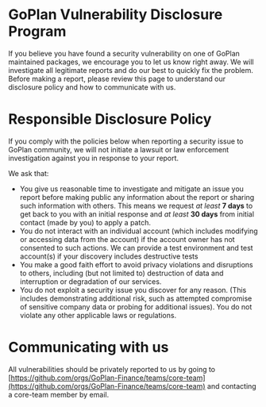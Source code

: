 # GoPlan Vulnerability Disclosure Program
If you believe you have found a security vulnerability on one of GoPlan maintained packages,
we encourage you to let us know right away.
We will investigate all legitimate reports and do our best to quickly fix the problem.
Before making a report, please review this page to understand our disclosure policy and how to communicate with us.

# Responsible Disclosure Policy
If you comply with the policies below when reporting a security issue to GoPlan community,
we will not initiate a lawsuit or law enforcement investigation against you in response to your report.

We ask that:
- You give us reasonable time to investigate and mitigate an issue you report before making public any information about the report or sharing such information with others. This means we request _at least_ **7 days** to get back to you with an initial response and _at least_ **30 days** from initial contact (made by you) to apply a patch.
- You do not interact with an individual account (which includes modifying or accessing data from the account) if the account owner has not consented to such actions. We can provide a test environment and test account(s) if your discovery includes destructive tests
- You make a good faith effort to avoid privacy violations and disruptions to others, including (but not limited to) destruction of data and interruption or degradation of our services.
- You do not exploit a security issue you discover for any reason. (This includes demonstrating additional risk, such as attempted compromise of sensitive company data or probing for additional issues). You do not violate any other applicable laws or regulations.

# Communicating with us

All vulnerabilities should be privately reported to us by going to [https://github.com/orgs/GoPlan-Finance/teams/core-team](https://github.com/orgs/GoPlan-Finance/teams/core-team) and contacting a core-team member by email.

<!-- All vulnerabilities should be privately reported to us by going to [https://report.goplan.finance](https://report.goplan.finance). Alternatively, you can send an email to [security&#64;goplan&#46;finance](mailto:security&#64;goplan.finance). -->
